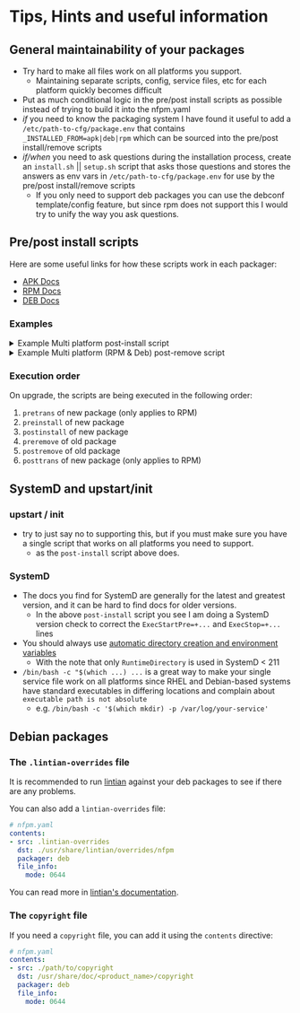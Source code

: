 # Tips, Hints and useful information

## General maintainability of your packages

- Try hard to make all files work on all platforms you support.
  - Maintaining separate scripts, config, service files, etc for each platform
    quickly becomes difficult
- Put as much conditional logic in the pre/post install scripts as possible
  instead of trying to build it into the nfpm.yaml
- _if_ you need to know the packaging system I have found it useful to add a
  `/etc/path-to-cfg/package.env` that contains `_INSTALLED_FROM=apk|deb|rpm`
  which can be sourced into the pre/post install/remove scripts
- _if/when_ you need to ask questions during the installation process, create an
  `install.sh` || `setup.sh` script that asks those questions and stores the
  answers as env vars in `/etc/path-to-cfg/package.env` for use by the pre/post
  install/remove scripts
  - If you only need to support deb packages you can use the debconf
    template/config feature, but since rpm does not support this I would try to
    unify the way you ask questions.

## Pre/post install scripts

Here are some useful links for how these scripts work in each packager:

- [APK Docs](https://wiki.alpinelinux.org/wiki/Creating_an_Alpine_package#install)
- [RPM Docs](https://docs.fedoraproject.org/en-US/packaging-guidelines/Scriptlets/)
- [DEB Docs](https://www.debian.org/doc/debian-policy/ch-maintainerscripts.html)

### Examples

<details>
<summary>Example Multi platform post-install script</summary>

```bash
#!/bin/sh

# Step 1, decide if we should use SystemD or init/upstart
use_systemctl="True"
systemd_version=0
if ! command -V systemctl >/dev/null 2>&1; then
  use_systemctl="False"
else
    systemd_version=$(systemctl --version | head -1 | grep -E -o "[0-9]+" | head -1)
fi

cleanup() {
    # This is where you remove files that were not needed on this platform / system
    if [ "${use_systemctl}" = "False" ]; then
    	rm -f /path/to/<SERVICE NAME>.service
    else
        rm -f /etc/chkconfig/<SERVICE NAME>
        rm -f /etc/init.d/<SERVICE NAME>
    fi
}

cleanInstall() {
    printf "\033[32m Post Install of an clean install\033[0m\n"
    # Step 3 (clean install), enable the service in the proper way for this platform
    if [ "${use_systemctl}" = "False" ]; then
        if command -V chkconfig >/dev/null 2>&1; then
          chkconfig --add <SERVICE NAME>
        fi

        service <SERVICE NAME> restart ||:
    else
    	# rhel/centos7 cannot use ExecStartPre=+ to specify the pre start should be run as root
    	# even if you want your service to run as non root.
        if [ "${systemd_version}" -lt 231 ]; then
	        printf "\033[31m systemd version %s is less then 231, fixing the service file \033[0m\n" "${systemd_version}"
	        sed -i "s/=+/=/g" /path/to/<SERVICE NAME>.service
	    fi
        printf "\033[32m Reload the service unit from disk\033[0m\n"
        systemctl daemon-reload ||:
        printf "\033[32m Unmask the service\033[0m\n"
        systemctl unmask <SERVICE NAME> ||:
        printf "\033[32m Set the preset flag for the service unit\033[0m\n"
        systemctl preset <SERVICE NAME> ||:
        printf "\033[32m Set the enabled flag for the service unit\033[0m\n"
        systemctl enable <SERVICE NAME> ||:
        systemctl restart <SERVICE NAME> ||:
    fi
}

upgrade() {
    printf "\033[32m Post Install of an upgrade\033[0m\n"
    # Step 3(upgrade), do what you need
    ...
}

# Step 2, check if this is a clean install or an upgrade
action="$1"
if  [ "$1" = "configure" ] && [ -z "$2" ]; then
  # Alpine linux does not pass args, and deb passes $1=configure
  action="install"
elif [ "$1" = "configure" ] && [ -n "$2" ]; then
    # deb passes $1=configure $2=<current version>
    action="upgrade"
fi

case "$action" in
  "1" | "install")
    cleanInstall
    ;;
  "2" | "upgrade")
    printf "\033[32m Post Install of an upgrade\033[0m\n"
    upgrade
    ;;
  *)
    # $1 == version being installed
    printf "\033[32m Alpine\033[0m"
    cleanInstall
    ;;
esac

# Step 4, clean up unused files, yes you get a warning when you remove the package, but that is ok.
cleanup

```

</details>

<details>
<summary>Example Multi platform (RPM & Deb) post-remove script</summary>

```bash
#!/bin/sh

remove() {
    printf "\033[32m Post Remove of a normal remove\033[0m\n"
    echo "Remove" > /tmp/postremove-proof
}

purge() {
    printf "\033[32m Post Remove purge, deb only\033[0m\n"
    echo "Purge" > /tmp/postremove-proof
}

upgrade() {
    printf "\033[32m Post Remove of an upgrade\033[0m\n"
    echo "Upgrade" > /tmp/postremove-proof
}

echo "$@"

action="$1"

case "$action" in
  "0" | "remove")
    remove
    ;;
  "1" | "upgrade")
    upgrade
    ;;
  "purge")
    purge
    ;;
  *)
    printf "\033[32m Alpine\033[0m"
    remove
    ;;
esac
```

</details>

### Execution order

On upgrade, the scripts are being executed in the following order:

1. `pretrans` of new package (only applies to RPM)
2. `preinstall` of new package
3. `postinstall` of new package
4. `preremove` of old package
5. `postremove` of old package
6. `posttrans` of new package (only applies to RPM)

## SystemD and upstart/init

### upstart / init

- try to just say no to supporting this, but if you must make sure you have a
  single script that works on all platforms you need to support.
  - as the `post-install` script above does.

### SystemD

- The docs you find for SystemD are generally for the latest and greatest
  version, and it can be hard to find docs for older versions.
  - In the above `post-install` script you see I am doing a SystemD version
    check to correct the `ExecStartPre=+...` and `ExecStop=+...` lines
- You should always use
  [automatic directory creation and environment variables](https://www.freedesktop.org/software/systemd/man/systemd.exec.html#id-1.14.4.3.6.2)
  - With the note that only `RuntimeDirectory` is used in SystemD < 211
- `/bin/bash -c "$(which ...) ...` is a great way to make your single service
  file work on all platforms since RHEL and Debian-based systems have standard
  executables in differing locations and complain about `executable path is not absolute`
  - e.g. `/bin/bash -c '$(which mkdir) -p /var/log/your-service'`

## Debian packages

### The `.lintian-overrides` file

It is recommended to run [lintian](https://wiki.debian.org/Lintian) against your
deb packages to see if there are any problems.

You can also add a `lintian-overrides` file:

```yaml
# nfpm.yaml
contents:
- src: .lintian-overrides
  dst: ./usr/share/lintian/overrides/nfpm
  packager: deb
  file_info:
	mode: 0644
```

You can read more in [lintian's documentation](https://wiki.debian.org/Lintian).

### The `copyright` file

If you need a `copyright` file, you can add it using the `contents` directive:

```yaml
# nfpm.yaml
contents:
- src: ./path/to/copyright
  dst: /usr/share/doc/<product_name>/copyright
  packager: deb
  file_info:
	mode: 0644
```
